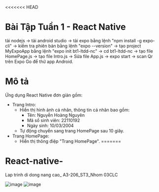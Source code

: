 <<<<<<< HEAD
# Bài Tập Tuần 1 - React Native
tải nodejs 
-> tải android studio 
-> tải expo bằng lệnh "npm install -g expo-cli" 
-> kiểm tra phiên bản bằng lệnh "expo --version" 
-> tạo project MyExpoApp bằng lệnh "expo init bt1-ltdd-nc" 
-> cd bt1-ltdd-nc 
-> tạo file HomePage.js 
-> tạo file Intro.js 
-> Sửa file App.js 
-> expo start 
-> scan Qr trên Expo Go để thử app Android.
# Mô tả
Ứng dụng React Native đơn giản gồm:
- Trang Intro:
  - Hiển thị hình ảnh cá nhân, thông tin cá nhân bao gồm:
    - Tên: Nguyễn Hoàng Nguyên
    - Mã số sinh viên: 22110192
    - Ngày sinh: 10/03/2004
  - Tự động chuyển sang trang HomePage sau 10 giây.
- Trang HomePage:
  - Hiển thị thông điệp "Trang HomePage".
=======
# React-native-
Lap trinh di dong nang cao_ A3-206_ST3_Nhom 03CLC

![image](https://github.com/user-attachments/assets/b5c829fc-edac-486d-ba34-051b6bac2201)
![image](https://github.com/user-attachments/assets/8fe0d8ff-78a0-4f1d-a811-a7a31be92d65)
